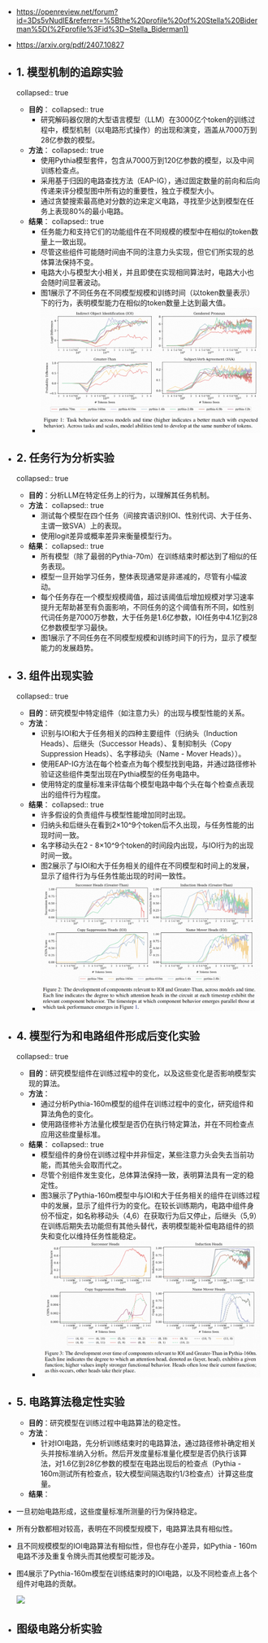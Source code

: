 - https://openreview.net/forum?id=3Ds5vNudIE&referrer=%5Bthe%20profile%20of%20Stella%20Biderman%5D(%2Fprofile%3Fid%3D~Stella_Biderman1)
- https://arxiv.org/pdf/2407.10827
- ## 1.  模型机制的追踪实验
  collapsed:: true
	- **目的**：
	  collapsed:: true
		- 研究解码器仅限的大型语言模型（LLM）在3000亿个token的训练过程中，模型机制（以电路形式操作）的出现和演变，涵盖从7000万到28亿参数的模型。
	- **方法**：
	  collapsed:: true
		- 使用Pythia模型套件，包含从7000万到120亿参数的模型，以及中间训练检查点。
		- 采用基于归因的电路查找方法（EAP-IG），通过固定数量的前向和后向传递来评分模型图中所有边的重要性，独立于模型大小。
		- 通过贪婪搜索最高绝对分数的边来定义电路，寻找至少达到模型在任务上表现80%的最小电路。
	- **结果**：
	  collapsed:: true
		- 任务能力和支持它们的功能组件在不同规模的模型中在相似的token数量上一致出现。
		- 尽管这些组件可能随时间由不同的注意力头实现，但它们所实现的总体算法保持不变。
		- 电路大小与模型大小相关，并且即使在实现相同算法时，电路大小也会随时间显著波动。
		- 图1展示了不同任务在不同模型规模和训练时间（以token数量表示）下的行为，表明模型能力在相似的token数量上达到最大值。
		- ![image.png](../assets/image_1737003327465_0.png)
- ## 2. 任务行为分析实验
  collapsed:: true
	- **目的**：分析LLM在特定任务上的行为，以理解其任务机制。
	- **方法**：
	  collapsed:: true
		- 测试每个模型在四个任务（间接宾语识别IOI、性别代词、大于任务、主谓一致SVA）上的表现。
		- 使用logit差异或概率差异来衡量模型行为。
	- **结果**：
	  collapsed:: true
		- 所有模型（除了最弱的Pythia-70m）在训练结束时都达到了相似的任务表现。
		- 模型一旦开始学习任务，整体表现通常是非递减的，尽管有小幅波动。
		- 每个任务存在一个模型规模阈值，超过该阈值后增加规模对学习速率提升无帮助甚至有负面影响，不同任务的这个阈值有所不同，如性别代词任务是7000万参数，大于任务是1.6亿参数，IOI任务中4.1亿到28亿参数模型学习最快。
		- 图1展示了不同任务在不同模型规模和训练时间下的行为，显示了模型能力的发展趋势。
- ## 3. 组件出现实验
  collapsed:: true
	- **目的**：研究模型中特定组件（如注意力头）的出现与模型性能的关系。
	- **方法**：
		- 识别与IOI和大于任务相关的四种主要组件（归纳头（Induction Heads）、后继头（Successor Heads）、复制抑制头（Copy Suppression Heads）、名字移动头（Name - Mover Heads））。
		- 使用EAP-IG方法在每个检查点为每个模型找到电路，并通过路径修补验证这些组件类型出现在Pythia模型的任务电路中。
		- 使用特定的度量标准来评估每个模型电路中每个头在每个检查点表现出的组件行为程度。
	- **结果**：
	  collapsed:: true
		- 许多假设的负责组件与模型性能增加同时出现。
		- 归纳头和后继头在看到2×10^9个token后不久出现，与任务性能的出现时间一致。
		- 名字移动头在2 - 8×10^9个token的时间段内出现，与IOI行为的出现时间一致。
		- 图2展示了与IOI和大于任务相关的组件在不同模型和时间上的发展，显示了组件行为与任务性能出现的时间一致性。
		- ![image.png](../assets/image_1737003458817_0.png)
- ## 4. **模型行为和电路组件形成后变化实验**
  collapsed:: true
	- **目的**：研究模型组件在训练过程中的变化，以及这些变化是否影响模型实现的算法。
	- **方法**：
		- 通过分析Pythia-160m模型的组件在训练过程中的变化，研究组件和算法角色的变化。
		- 使用路径修补方法量化模型是否仍在执行特定算法，并在不同检查点应用这些度量标准。
	- **结果**：
	  collapsed:: true
		- 模型组件的身份在训练过程中并非恒定，某些注意力头会失去当前功能，而其他头会取而代之。
		- 尽管个别组件发生变化，总体算法保持一致，表明算法具有一定的稳定性。
		- 图3展示了Pythia-160m模型中与IOI和大于任务相关的组件在训练过程中的发展，显示了组件行为的变化。在较长训练期内，电路中组件身份不恒定，如名称移动头（4,6）在获取行为后又停止，后继头（5,9）在训练后期失去功能但有其他头替代，表明模型能补偿电路组件的损失和变化以维持任务性能稳定。
		- ![image.png](../assets/image_1737003521419_0.png)
- ## 5. 电路算法稳定性实验
	- **目的**：研究模型在训练过程中电路算法的稳定性。
	- **方法**：
		- 针对IOI电路，先分析训练结束时的电路算法，通过路径修补确定相关头并按标准纳入分析。然后开发度量标准量化模型是否仍执行该算法，对1.6亿到28亿参数的模型在电路出现后的检查点（Pythia - 160m测试所有检查点，较大模型间隔选取约1/3检查点）计算这些度量。
	- **结果**：
- 一旦初始电路形成，这些度量标准所测量的行为保持稳定。
- 所有分数都相对较高，表明在不同模型规模下，电路算法具有相似性。
- 且不同规模模型的IOI电路算法有相似性，但也存在小差异，如Pythia - 160m电路不涉及重复令牌头而其他模型可能涉及。
- 图4展示了Pythia-160m模型在训练结束时的IOI电路，以及不同检查点上各个组件对电路的贡献。
  
  ![](https://m-a-p-ai.feishu.cn/space/api/box/stream/download/asynccode/?code=Y2U4NjAwM2Q2N2UzMzhkYjczNGViZGE3ZjUwZWE5YmJfMjhDU1p6U0g0VDRPbEhDUWxJYXlraUhYN0U0YjkyeHJfVG9rZW46UUpheWJUcVZsb1pjUHV4S1N2ZWNDZExMbjhjXzE3MzY5OTk5MjU6MTczNzAwMzUyNV9WNA)
- ## 图级电路分析实验